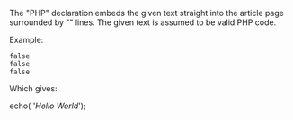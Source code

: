 The "PHP" declaration embeds the given text straight into the
article page surrounded by "<?php" and "?>" lines.
The given text is assumed to be valid PHP code.

Example:

~~~
false
false
false
~~~
Which gives:

echo( '<i>Hello World</i>');
